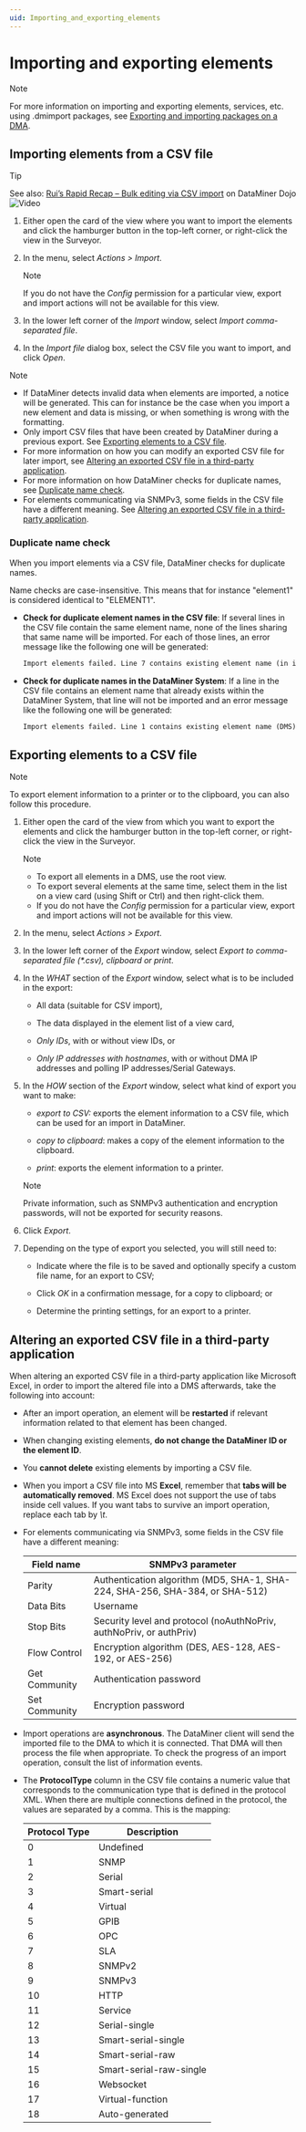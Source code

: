 ```yaml
---
uid: Importing_and_exporting_elements
---
```


# Importing and exporting elements

> [!NOTE]
> For more information on importing and exporting elements, services, etc. using .dmimport packages, see [Exporting and importing packages on a DMA](xref:Exporting_and_importing_packages_on_a_DMA).

## Importing elements from a CSV file

> [!TIP]
> See also: [Rui’s Rapid Recap – Bulk editing via CSV import](https://community.dataminer.services/video/ruis-rapid-recap-bulk-editing-via-csv-import/) on DataMiner Dojo ![Video](~/user-guide/images/video_Duo.png)

1. Either open the card of the view where you want to import the elements and click the hamburger button in the top-left corner, or right-click the view in the Surveyor.

1. In the menu, select *Actions \> Import*.

   > [!NOTE]
   > If you do not have the *Config* permission for a particular view, export and import actions will not be available for this view.

1. In the lower left corner of the *Import* window, select *Import comma-separated file*.

1. In the *Import file* dialog box, select the CSV file you want to import, and click *Open*.

> [!NOTE]
>
> - If DataMiner detects invalid data when elements are imported, a notice will be generated. This can for instance be the case when you import a new element and data is missing, or when something is wrong with the formatting.
> - Only import CSV files that have been created by DataMiner during a previous export. See [Exporting elements to a CSV file](#exporting-elements-to-a-csv-file).
> - For more information on how you can modify an exported CSV file for later import, see [Altering an exported CSV file in a third-party application](#altering-an-exported-csv-file-in-a-third-party-application).
> - For more information on how DataMiner checks for duplicate names, see [Duplicate name check](#duplicate-name-check).
> - For elements communicating via SNMPv3, some fields in the CSV file have a different meaning. See [Altering an exported CSV file in a third-party application](#altering-an-exported-csv-file-in-a-third-party-application).

### Duplicate name check

When you import elements via a CSV file, DataMiner checks for duplicate names.

Name checks are case-insensitive. This means that for instance "element1" is considered identical to "ELEMENT1".

- **Check for duplicate element names in the CSV file**: If several lines in the CSV file contain the same element name, none of the lines sharing that same name will be imported. For each of those lines, an error message like the following one will be generated:

  ```txt
  Import elements failed. Line 7 contains existing element name (in import file).(MyElementName)
  ```

- **Check for duplicate names in the DataMiner System**: If a line in the CSV file contains an element name that already exists within the DataMiner System, that line will not be imported and an error message like the following one will be generated:

  ```txt
  Import elements failed. Line 1 contains existing element name (DMS). (MyElementName)
  ```

## Exporting elements to a CSV file

> [!NOTE]
> To export element information to a printer or to the clipboard, you can also follow this procedure.

1. Either open the card of the view from which you want to export the elements and click the hamburger button in the top-left corner, or right-click the view in the Surveyor.

   > [!NOTE]
   >
   > - To export all elements in a DMS, use the root view.
   > - To export several elements at the same time, select them in the list on a view card (using Shift or Ctrl) and then right-click them.
   > - If you do not have the *Config* permission for a particular view, export and import actions will not be available for this view.

1. In the menu, select *Actions \> Export*.

1. In the lower left corner of the *Export* window, select *Export to comma-separated file (\*.csv), clipboard or print*.

1. In the *WHAT* section of the *Export* window, select what is to be included in the export:

   - All data (suitable for CSV import),

   - The data displayed in the element list of a view card,

   - *Only IDs*, with or without view IDs, or

   - *Only IP addresses with hostnames*, with or without DMA IP addresses and polling IP addresses/Serial Gateways.

1. In the *HOW* section of the *Export* window, select what kind of export you want to make:

   - *export to CSV:* exports the element information to a CSV file, which can be used for an import in DataMiner.

   - *copy to clipboard*: makes a copy of the element information to the clipboard.

   - *print*: exports the element information to a printer.

   > [!NOTE]
   > Private information, such as SNMPv3 authentication and encryption passwords, will not be exported for security reasons.

1. Click *Export*.

1. Depending on the type of export you selected, you will still need to:

   - Indicate where the file is to be saved and optionally specify a custom file name, for an export to CSV;

   - Click *OK* in a confirmation message, for a copy to clipboard; or

   - Determine the printing settings, for an export to a printer.

## Altering an exported CSV file in a third-party application

When altering an exported CSV file in a third-party application like Microsoft Excel, in order to import the altered file into a DMS afterwards, take the following into account:

- After an import operation, an element will be **restarted** if relevant information related to that element has been changed.

- When changing existing elements, **do not change the DataMiner ID or the element ID**.

- You **cannot delete** existing elements by importing a CSV file.

- When you import a CSV file into MS **Excel**, remember that **tabs will be automatically removed**. MS Excel does not support the use of tabs inside cell values. If you want tabs to survive an import operation, replace each tab by *\\t*.

- For elements communicating via SNMPv3, some fields in the CSV file have a different meaning:

  | Field name    | SNMPv3 parameter                                                             |
  |---------------|------------------------------------------------------------------------------|
  | Parity        | Authentication algorithm (MD5, SHA-1, SHA-224, SHA-256, SHA-384, or SHA-512) |
  | Data Bits     | Username                                                                     |
  | Stop Bits     | Security level and protocol (noAuthNoPriv, authNoPriv, or authPriv)          |
  | Flow Control  | Encryption algorithm (DES, AES-128, AES-192, or AES-256)                     |
  | Get Community | Authentication password                                                      |
  | Set Community | Encryption password                                                          |

- Import operations are **asynchronous**. The DataMiner client will send the imported file to the DMA to which it is connected. That DMA will then process the file when appropriate. To check the progress of an import operation, consult the list of information events.

- The **ProtocolType** column in the CSV file contains a numeric value that corresponds to the communication type that is defined in the protocol XML. When there are multiple connections defined in the protocol, the values are separated by a comma. This is the mapping:

  | Protocol Type | Description                        |
  |---------------|------------------------------------|
  | 0             | Undefined                          |
  | 1             | SNMP                               |
  | 2             | Serial                             |
  | 3             | Smart-serial                       |
  | 4             | Virtual                            |
  | 5             | GPIB                               |
  | 6             | OPC                                |
  | 7             | SLA                                |
  | 8             | SNMPv2                             |
  | 9             | SNMPv3                             |
  | 10            | HTTP                               |
  | 11            | Service                            |
  | 12            | Serial-single                      |
  | 13            | Smart-serial-single                |
  | 14            | Smart-serial-raw                   |
  | 15            | Smart-serial-raw-single            |
  | 16            | Websocket                          |
  | 17            | Virtual-function                   |
  | 18            | Auto-generated                     |
